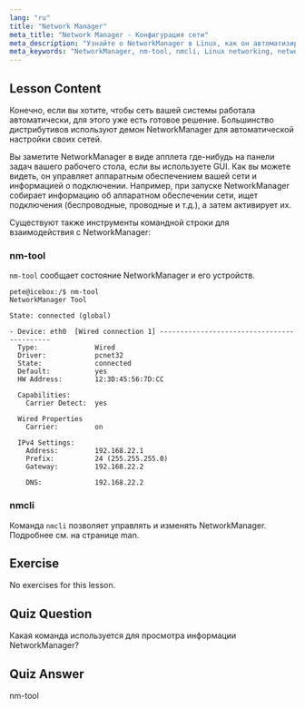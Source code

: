 ```yaml
---
lang: "ru"
title: "Network Manager"
meta_title: "Network Manager - Конфигурация сети"
meta_description: "Узнайте о NetworkManager в Linux, как он автоматизирует настройку сети, и используйте команды nm-tool и nmcli. Начните с этого руководства для начинающих!"
meta_keywords: "NetworkManager, nm-tool, nmcli, Linux networking, network configuration, Linux tutorial, beginner guide"
---
```


## Lesson Content

Конечно, если вы хотите, чтобы сеть вашей системы работала автоматически, для этого уже есть готовое решение. Большинство дистрибутивов используют демон NetworkManager для автоматической настройки своих сетей.

Вы заметите NetworkManager в виде апплета где-нибудь на панели задач вашего рабочего стола, если вы используете GUI. Как вы можете видеть, он управляет аппаратным обеспечением вашей сети и информацией о подключении. Например, при запуске NetworkManager собирает информацию об аппаратном обеспечении сети, ищет подключения (беспроводные, проводные и т.д.), а затем активирует их.

Существуют также инструменты командной строки для взаимодействия с NetworkManager:

### nm-tool

`nm-tool` сообщает состояние NetworkManager и его устройств.

```plaintext
pete@icebox:/$ nm-tool
NetworkManager Tool

State: connected (global)

- Device: eth0  [Wired connection 1] -------------------------------------------
  Type:              Wired
  Driver:            pcnet32
  State:             connected
  Default:           yes
  HW Address:        12:3D:45:56:7D:CC

  Capabilities:
    Carrier Detect:  yes

  Wired Properties
    Carrier:         on

  IPv4 Settings:
    Address:         192.168.22.1
    Prefix:          24 (255.255.255.0)
    Gateway:         192.168.22.2

    DNS:             192.168.22.2
```

### nmcli

Команда `nmcli` позволяет управлять и изменять NetworkManager. Подробнее см. на странице man.

## Exercise

No exercises for this lesson.

## Quiz Question

Какая команда используется для просмотра информации NetworkManager?

## Quiz Answer

nm-tool
